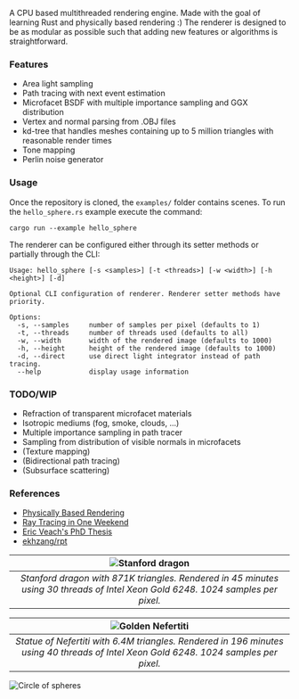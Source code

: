 A CPU based multithreaded rendering engine. Made with the goal of learning Rust and physically based rendering :) The renderer is designed to be as modular as possible such that adding new features or algorithms is straightforward.

### Features
* Area light sampling
* Path tracing with next event estimation
* Microfacet BSDF with multiple importance sampling and GGX distribution
* Vertex and normal parsing from .OBJ files
* kd-tree that handles meshes containing up to 5 million triangles with reasonable render times
* Tone mapping
* Perlin noise generator

### Usage
Once the repository is cloned, the `examples/` folder contains scenes. To run the `hello_sphere.rs` example execute the command:

```
cargo run --example hello_sphere
```

The renderer can be configured either through its setter methods or partially through the CLI:

```
Usage: hello_sphere [-s <samples>] [-t <threads>] [-w <width>] [-h <height>] [-d]

Optional CLI configuration of renderer. Renderer setter methods have priority.

Options:
  -s, --samples     number of samples per pixel (defaults to 1)
  -t, --threads     number of threads used (defaults to all)
  -w, --width       width of the rendered image (defaults to 1000)
  -h, --height      height of the rendered image (defaults to 1000)
  -d, --direct      use direct light integrator instead of path tracing.
  --help            display usage information
```


### TODO/WIP
* Refraction of transparent microfacet materials
* Isotropic mediums (fog, smoke, clouds, ...)
* Multiple importance sampling in path tracer
* Sampling from distribution of visible normals in microfacets
* (Texture mapping)
* (Bidirectional path tracing)
* (Subsurface scattering)

### References
* [Physically Based Rendering](https://www.pbr-book.org/)
* [Ray Tracing in One Weekend](https://raytracing.github.io/)
* [Eric Veach's PhD Thesis](http://graphics.stanford.edu/papers/veach_thesis/)
* [ekhzang/rpt](https://github.com/ekzhang/rpt)

| ![Stanford dragon](https://i.imgur.com/zREVJF3.png) |
|:--:|
| *Stanford dragon with 871K triangles. Rendered in 45 minutes using 30 threads of Intel Xeon Gold 6248. 1024 samples per pixel.* |

| ![Golden Nefertiti](https://i.imgur.com/MNgV9xa.png) |
|:--:|
| *Statue of Nefertiti with 6.4M triangles. Rendered in 196 minutes using 40 threads of Intel Xeon Gold 6248. 1024 samples per pixel.* |

![Circle of spheres](https://i.imgur.com/3FnSev8.png)

